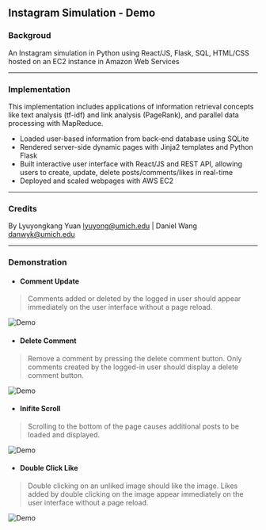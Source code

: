 ## Instagram Simulation - Demo

### Backgroud
An Instagram simulation in Python using React/JS, Flask, SQL, HTML/CSS hosted on an EC2 instance in Amazon Web Services

---

### Implementation
This implementation includes applications of information retrieval concepts like text analysis (tf-idf) and link analysis (PageRank), and parallel data processing with MapReduce.

* Loaded user-based information from back-end database using SQLite
* Rendered server-side dynamic pages with Jinja2 templates and Python Flask
* Built interactive user interface with React/JS and REST API, allowing users to create, update, delete posts/comments/likes in real-time
* Deployed and scaled webpages with AWS EC2

---

### Credits
By Lyuyongkang Yuan <lyuyong@umich.edu> | Daniel Wang <danwyk@umich.edu> 

---

### Demonstration
* #### Comment Update
> Comments added or deleted by the logged in user should appear immediately on the user interface without a page reload.

![Demo](https://github.com/AGoodName244/p3-insta485-clientside/blob/main/demo-add-comments.gif)


* #### Delete Comment
> Remove a comment by pressing the delete comment button. Only comments created by the logged-in user should display a delete comment button.

![Demo](https://github.com/AGoodName244/p3-insta485-clientside/blob/main/demo-delete-comment.gif)


* #### Inifite Scroll
> Scrolling to the bottom of the page causes additional posts to be loaded and displayed.

![Demo](https://github.com/AGoodName244/p3-insta485-clientside/blob/main/demo-infinitescroll.gif)

* #### Double Click Like
> Double clicking on an unliked image should like the image. Likes added by double clicking on the image appear immediately on the user interface without a page reload.

![Demo](https://github.com/AGoodName244/p3-insta485-clientside/blob/main/demo-insta485-heart.gif)
